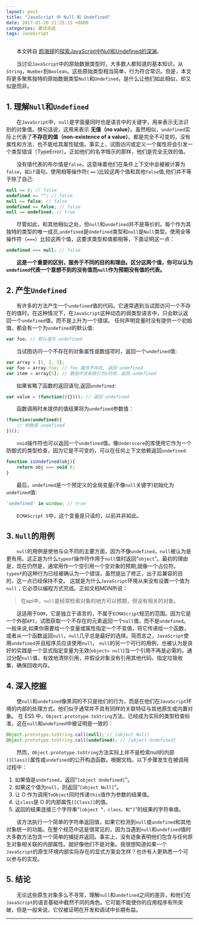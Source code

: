 ```yaml
---
layout: post
title: "JavaScript 中 Null 和 Undefined"
date: 2017-01-20 21:25:15 +0800
categories: 面试总结
tags: JavaScript
---
```



　　本文转自 [颜海镜](http://yanhaijing.com/)的[探索JavaScript中Null和Undefined的深渊](http://yanhaijing.com/javascript/2014/01/05/exploring-the-abyss-of-null-and-undefined-in-javascript/)。


　　当讨论`JavaScript`中的原始数据类型时，大多数人都知道的基本知识，从`String`，`Number`到`Boolean`。这些原始类型相当简单，行为符合常识。但是，本文将更多聚焦独特的原始数据类型`Null`和`Undefined`，是什么让他们如此相似，却又似是而非。<!-- more -->

## 1. 理解`Null`和`Undefined`

　　在`JavaScript`中，`null`是字面量同时也是语言中的关键字，用来表示无法识别的对象值。换句话说，这用来表示 **无值（no value）**。虽然相似，`undefined`实际上代表了**不存在的值（non-existence of a value）**。都是完全不可变的，没有属性和方法，也不能给其属性赋值。事实上，试图访问或定义一个属性将会引发一个类型错误（TypeError）。正如他们的名字暗示的那样，他们是完全无效的值。

　　没有值代表的布尔值是`false`，这意味着他们在条件上下文中会被被计算为`false`，如`if`语句。使用相等操作符( `==` )比较这两个值和其他`false`值,他们并不等于除了自己:

```js
null == 0; // false
undefined == ""; // false
null == false; // false
undefined == false; // false
null == undefined; // true
```

　　尽管如此，和其他相似之处，但`null`和`undefined`并不是等价的。每个作为其独特的类型的唯一成员,`undefined`是`Undefined`类型和`null`是`Null`类型。使用全等操作符（`===`）比较这两个值，这要求类型和值都相等，下面证明这一点：

```js
undefined === null; // false
```

　　**这是一个重要的区别，服务于不同的目的和理由。区分这两个值，你可以认为`undefined`代表一个意想不到的没有值而`null`作为预期没有值的代表。**

## 2. 产生`Undefined`

　　有许多的方法产生一个`undefined`值的代码。它通常遇到当试图访问一个不存在的值时。在这种情况下，在`JavaScript`这种动态的弱类型语言中，只会默认返回一个`undefined`值，而不是上升为一个错误。 任何声明变量时没有提供一个初始值，都会有一个为`undefined`的默认值:

```js
var foo; // 默认值为 undefined
```

　　当试图访问一个不存在的对象属性或数组项时，返回一个`undefined`值:

```js
var array = [1, 2, 3];
var foo = array.foo; // foo 属性不存在, 返回 undefined
var item = array[5]; // 数组中没有索引为5的项，返回 undefined
```

　　如果省略了函数的返回语句,返回`undefined`:

```js
var value = (function(){})(); // 返回 undefined
```

　　函数调用时未提供的值结果将为`undefined`参数值：

```js
(function(undefined){
    // 参数是 undefined
})();
```

　　`void`操作符也可以返回一个`undefined`值。像`Underscore`的库使用它作为一个防御式的类型检查，因为它是不可变的，可以在任何上下文依赖返回`undefined`:

```js
function isUndefined(obj){
    return obj === void 0;
}
```

　　最后，`undefined`是一个预定义的全局变量(不像`null`关键字)初始化为`undefined`值:

```js
'undefined' in window; // true
```

　　`ECMAScript 5`中，这个变量是只读的，以前并非如此。

## 3. `Null`的用例

　　`null`的用例是使他与众不同的主要方面，因为不像`undefined`，`null`被认为是更有用。这正是为什么`typeof`操作符作用于`null`值时返回“`object`”。最初的理由是，现在仍然是，通常用作一个空引用一个空对象的预期,就像一个占位符。`typeof`的这种行为已经被确认为一个错误，虽然提出了修正，出于后兼容的目的，这一点已经保持不变。 这就是为什么`JavaScript`环境从来没有设置一个值为`null`；它必须以编程方式完成。正如文档MDN所说：

> 在api中，`null`是经常检索对象的地方可以预期，但没有相关的对象。

　　这适用于`DOM`，它是独立于语言的，不属于`ECMAScript`规范的范围。因为它是一个外部`API`，试图获取一个不存在的元素返回一个`null`值，而不是`undefined`。 一般来说,如果你需要给一个变量或属性指定一个不变值，将它传递给一个函数，或者从一个函数返回`null`，`null`几乎总是最好的选择。简而言之，`JavaScript`使用`undefined`并且程序员应该使用`null`。 `null`的另一个可行的用例，也被认为是良好的实践是一个显式指定变量为无效(`object= null`)当一个引用不再是必需的。通过分配`null`值，有效地清除引用，并假设对象没有引用其他代码，指定垃圾收集，确保回收内存。

## 4. 深入挖掘

　　使`null`和`undefined`像黑洞的不只是他们的行为，而是在他们在`JavaScript`环境的内部的处理方式。他们似乎通常并不具有同样的关联特征与其他原生或内置对象。 在 ES5 中，`Object.prototype.toString`方法，已经成为实际的类型检查标准，这在`null`和`undefined`中被证明是一致的：

```js
Object.prototype.toString.call(null); // [object Null]
Object.prototype.toString.call(undefined); // [object Undefined]
```

　　然而，`Object.prototype.toString`方法实际上并不是检索null的内部`[[Class]]`属性或`undefined`的公开构造函数。根据文档，以下步骤发生在被调用过程中：

1. 如果值是`undefined`，返回“`[object Undefined]`”。
2. 如果这个值为`null`，则返回“`[object Null]`”。
3. 让 O 作为调用`ToObject`同时传递`this`值作为参数的结果值。
4. 让`class`是 O 的内部属性`[[Class]]`的值。
5. 返回的结果连接三个字符串“`[object ”，class，和“]`”的结果的字符串值。

　　该方法执行一个简单的字符串返回值，如果它检测到`null`或`undefined`和其他对象统一的功能。在整个规范中这是很常见的，因为当遇到`null`和`undefined`值时大多数方法包含一个简单的捕捉并返回。事实上，没有迹象表明他们包含与任何原生对象相关联的内部属性。就好像他们不是对象。我很想知道如果一个`JavaScript`的原生环境内部实际存在的显式方案会怎样？也许有人更熟悉一个可以参与的实现。

## 5. 结论

　　无论这些原生对象多么不寻常，理解`null`和`undefined`之间的差异，和他们在`JavaScript`的语言基础中截然不同的角色。它可能不能使你的应用程序有所突破，但是一般来说，它仅被证明在开发和调试中长期有益。

<hr>